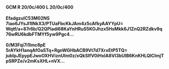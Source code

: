 #### GCM R 20/0c/400 L 20/0c/400
**EfadgzulC53M02NS**<br/>**7iao6JYsJl1lNkX3/PTUaFbcKkJAm4z5cAfkyAAYYpU=**<br/>**Wqtf/a+87r6b/Q2QPiadi68KaYnHRuS5KOJhzx5HsMkk6J1ZnQ2RZdkv9q76wRU6kdbFTMYf5yw9Pgc4...**<br/><br/>
**0/M3Fqi7i1lmc8pE**<br/>**5rAYkH1anqAfOaSTq+RgnWGHbACB9Vt7d7XrxEtP5TQ=**<br/>**jublpJEpypEJwoOXHViznUIm0z/xQkSIfV0iHxIA8VI3bUIB6KnKHLQlCImjTpSRPZe/v2mKsXHL+nVX...**
